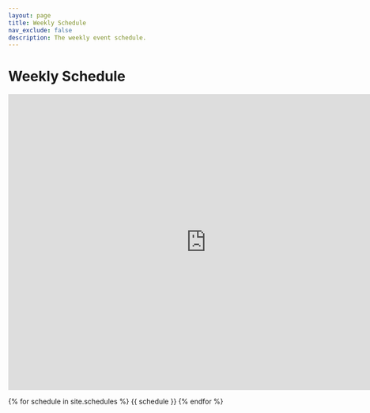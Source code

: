 ```yaml
---
layout: page
title: Weekly Schedule
nav_exclude: false
description: The weekly event schedule.
---
```


# Weekly Schedule

<iframe src="https://docs.google.com/spreadsheets/d/e/2PACX-1vSyvXLfZws2U5pKoXoKAH5apWmNX1ab-aD5PW1cpRgX3MUQ52zCPAeurXtdGfA5nKZmjSGIA0di7q8r/pubhtml?gid=0&amp;single=true&amp;widget=true&amp;headers=false" style="border: 0" width="800" height="600" frameborder="0" scrolling="no"></iframe>

{% for schedule in site.schedules %}
{{ schedule }}
{% endfor %}
